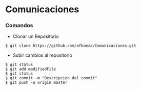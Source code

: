 # Comunicaciones

### Comandos

* Clonar un Repositorio

```console
$ git clone https://github.com/afbaeza/Comunicaciones.git
```

* Subir cambios al repositorio

```console
$ git status
$ git add modifiedFile
$ git status
$ git commit -m "Descripcion del commit"
$ git push -u origin master
```